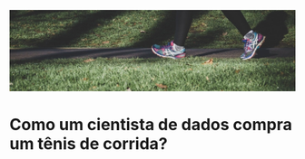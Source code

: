 <a href="https://como-um-ds-compra-um-tenis.herokuapp.com/"><img src="deploy/static/images/corrida.jpg" title="Running Shoes" alt="Running Shoes"></a>

# Como um cientista de dados compra um tênis de corrida?


